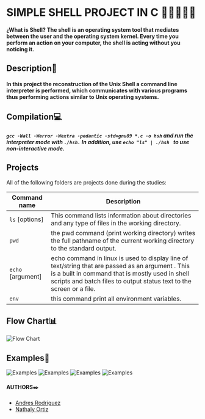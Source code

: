 # SIMPLE SHELL PROJECT IN C 👩‍💻🔛👨‍💻

#### ¿What is Shell? The shell is an operating system tool that mediates between the user and the operating system kernel. Every time you perform an action on your computer, the shell is acting without you noticing it.

## Description📝
#### In this project the reconstruction of the Unix Shell a command line interpreter is performed, which communicates with various programs thus performing actions similar to Unix operating systems.

## Compilation💻
##### `gcc -Wall -Werror -Wextra -pedantic -std=gnu89 *.c -o hsh` and run the interpreter mode with `./hsh.` In addition, use `echo "ls" | ./hsh ` to use non-interactive mode.

## Projects
All of the following folders are projects done during the studies:

| Command name | Description |
| ------------ | ----------- |
| `ls` [options] |  This command lists information about directories and any type of files in the working directory. |
| `pwd` | the pwd command (print working directory) writes the full pathname of the current working directory to the standard output. |
| `echo` [argument] | echo command in linux is used to display line of text/string that are passed as an argument . This is a built in command that is mostly used in shell scripts and batch files to output status text to the screen or a file. |
| `env` | this command print all environment variables. |


## Flow Chart📊

<img src="https://i.imgur.com/Zn3soaQ.jpg" alt="Flow Chart">


## Examples🧩

<img src="https://i.imgur.com/goAzJtI.jpeg" alt="Examples">

<img src="https://i.imgur.com/FarbzVv.jpeg" alt="Examples">

<img src="https://i.imgur.com/530ZuQI.jpeg" alt="Examples">

<img src="https://i.imgur.com/xBQO1JJ.jpeg" alt="Examples">

#### AUTHORS✒️

- [Andres Rodriguez](https://github.com/Andres98100 "Jaime Andres Rodriguez")
- [Nathaly Ortiz](https://github.com/Natha0b "Nathaly Ortiz")

